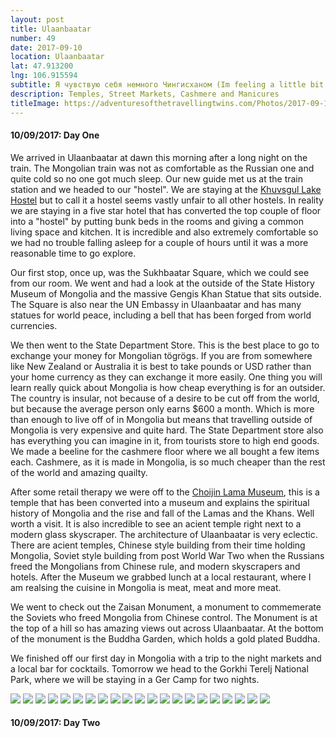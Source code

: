 ```yaml
---
layout: post
title: Ulaanbaatar
number: 49
date: 2017-09-10
location: Ulaanbaatar
lat: 47.913200
lng: 106.915594
subtitle: Я чувствую себя немного Чингисханом (Im feeling a little bit Genghis Khan)
description: Temples, Street Markets, Cashmere and Manicures
titleImage: https://adventuresofthetravellingtwins.com/Photos/2017-09-10-Ulaanbaatar/cover-min.JPG
---
```


<h4>10/09/2017: Day One</h4>

We arrived in Ulaanbaatar at dawn this morning after a long night on the train. The Mongolian train was not as comfortable as the Russian one and quite cold so no one got much sleep. Our new guide met us at the train station and we headed to our "hostel". We are staying at the <a target="_blank" href="https://khuvsgul-lake-hotel.business.site/">Khuvsgul Lake Hostel</a> but to call it a hostel seems vastly unfair to all other hostels. In reality we are staying in a five star hotel that has converted the top couple of floor into a "hostel" by putting bunk beds in the rooms and giving a common living space and kitchen. It is incredible and also extremely comfortable so we had no trouble falling asleep for a couple of hours until it was a more reasonable time to go explore. 

Our first stop, once up, was the Sukhbaatar Square, which we could see from our room. We went and had a look at the outside of the State History Museum of Mongolia and the massive Gengis Khan Statue that sits outside. The Square is also near the UN Embassy in Ulaanbaatar and has many statues for world peace, including a bell that has been forged from world currencies. 

We then went to the State Department Store. This is the best place to go to exchange your money for Mongolian tögrögs. If you are from somewhere like New Zealand or Australia it is best to take pounds or USD rather than your home currency as they can exchange it more easily. One thing you will learn really quick about Mongolia is how cheap everything is for an outsider. The country is insular, not because of a desire to be cut off from the world, but because the average person only earns $600 a month. Which is more than enough to live off of in Mongolia but means that travelling outside of Mongolia is very expensive and quite hard. The State Department store also has everything you can imagine in it, from tourists store to high end goods. We made a beeline for the cashmere floor where we all bought a few items each. Cashmere, as it is made in Mongolia, is so much cheaper than the rest of the world and amazing quailty. 

After some retail therapy we were off to the <a target="_blank" href="http://www.templemuseum.mn/">Choijin Lama Museum</a>, this is a temple that has been converted into a museum and explains the spiritual history of Mongolia and the rise and fall of the Lamas and the Khans. Well worth a visit. It is also incredible to see an acient temple right next to a modern glass skyscraper. The architecture of Ulaanbaatar is very eclectic. There are acient temples, Chinese style building from their time holding Mongolia, Soviet style building from post World War Two when the Russians freed the Mongolians from Chinese rule, and modern skyscrapers and hotels. After the Museum we grabbed lunch at a local restaurant, where I am realsing the cuisine in Mongolia is meat, meat and more meat.

We went to check out the Zaisan Monument, a monument to commemerate the Soviets who freed Mongolia from Chinese control. The Monument is at the top of a hill so has amazing views out across Ulaanbaatar. At the bottom of the monument is the Buddha Garden, which holds a gold plated Buddha. 

We finished off our first day in Mongolia with a trip to the night markets and a local bar for cocktails. Tomorrow we head to the Gorkhi Terelj National Park, where we will be staying in a Ger Camp for two nights. 

<img src="https://adventuresofthetravellingtwins.com/Photos/2017-09-10-Ulaanbaatar/day11-min.JPG" class="image1">
<img src="https://adventuresofthetravellingtwins.com/Photos/2017-09-10-Ulaanbaatar/day12-min.JPG" class="image1">
<img src="https://adventuresofthetravellingtwins.com/Photos/2017-09-10-Ulaanbaatar/day13-min.JPG" class="image1">
<img src="https://adventuresofthetravellingtwins.com/Photos/2017-09-10-Ulaanbaatar/day14-min.JPG" class="image1">
<img src="https://adventuresofthetravellingtwins.com/Photos/2017-09-10-Ulaanbaatar/day15-min.JPG" class="image1">
<img src="https://adventuresofthetravellingtwins.com/Photos/2017-09-10-Ulaanbaatar/day16-min.JPG" class="image1">
<img src="https://adventuresofthetravellingtwins.com/Photos/2017-09-10-Ulaanbaatar/day17-min.JPG" class="image1">
<img src="https://adventuresofthetravellingtwins.com/Photos/2017-09-10-Ulaanbaatar/day18-min.JPG" class="image1">
<img src="https://adventuresofthetravellingtwins.com/Photos/2017-09-10-Ulaanbaatar/day19-min.JPG" class="image1">
<img src="https://adventuresofthetravellingtwins.com/Photos/2017-09-10-Ulaanbaatar/day110-min.JPG" class="image1">
<img src="https://adventuresofthetravellingtwins.com/Photos/2017-09-10-Ulaanbaatar/day111-min.JPG" class="image1">
<img src="https://adventuresofthetravellingtwins.com/Photos/2017-09-10-Ulaanbaatar/day112-min.JPG" class="image1">
<img src="https://adventuresofthetravellingtwins.com/Photos/2017-09-10-Ulaanbaatar/day113-min.JPG" class="image1">
<img src="https://adventuresofthetravellingtwins.com/Photos/2017-09-10-Ulaanbaatar/day114-min.JPG" class="image1">
<img src="https://adventuresofthetravellingtwins.com/Photos/2017-09-10-Ulaanbaatar/day115-min.JPG" class="image1">
<img src="https://adventuresofthetravellingtwins.com/Photos/2017-09-10-Ulaanbaatar/day116-min.JPG" class="image1">
<img src="https://adventuresofthetravellingtwins.com/Photos/2017-09-10-Ulaanbaatar/day117-min.JPG" class="image1">
<img src="https://adventuresofthetravellingtwins.com/Photos/2017-09-10-Ulaanbaatar/day118-min.JPG" class="image1">
<img src="https://adventuresofthetravellingtwins.com/Photos/2017-09-10-Ulaanbaatar/day119-min.JPG" class="image1">
<img src="https://adventuresofthetravellingtwins.com/Photos/2017-09-10-Ulaanbaatar/day120-min.JPG" class="image1">
<img src="https://adventuresofthetravellingtwins.com/Photos/2017-09-10-Ulaanbaatar/day121-min.JPG" class="image1">


<h4>10/09/2017: Day Two</h4>



